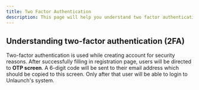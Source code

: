 ```yaml
---
title: Two Factor Authentication
description: This page will help you understand two factor authentication used when creating account
---
```


## Understanding two-factor authentication (2FA)

Two-factor authentication is used while creating account for security reasons. After successfully filling in registration page, users will be directed to **OTP screen**. 
A 6-digit code will be sent to their email address which should be copied to this screen. Only after that user will be able to login to Unlaunch's system.